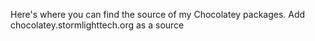 Here's where you can find the source of my Chocolatey packages. Add chocolatey.stormlighttech.org as a source       
